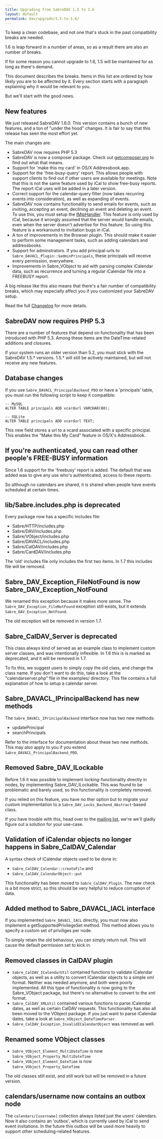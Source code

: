 ```yaml
---
title: Upgrading from SabreDAV 1.5 to 1.6
layout: default
permalink: dav/upgrade/1.5-to-1.6/
---
```


To keep a clean codebase, and not one that's stuck in the past compatbility
breaks are needed.

1.6 is leap forward in a number of areas, so as a result there are also an
number of breaks.

If for some reason you cannot upgrade to 1.6, 1.5 will be maintained for as
long as there's demand.

This document describes the breaks. Items in this list are ordered by how
likely you are to be affected by it. Every section starts with a paragraph
explaining why it would be relevant to you.

But we'll start with the good news.

New features
------------

We just released SabreDAV 1.6.0. This version contains a bunch of new
features, and a ton of "under the hood" changes. It is fair to say that this
release has seen the most effort yet.

The main changes are:

* SabreDAV now requires PHP 5.3
* SabreDAV is now a composer package. Check out [getcomposer.org][1] to find
  out what that means.
* Support for 'make this my card' in OS/X Addressbook.app.
* Support for the 'free-busy-query' report. This allows people with support
  clients to find out if other users are available for meetings. Note that
  this is not the same feature used by iCal to show free-busy reports. The
  report iCal uses will be added in a later version.
* Correct support for the calendar-query filter (now takes recurring events
  into consideration), as well as expanding of events.
* SabreDAV now contains functionality to send emails for events, such as
  inviting, accepting an event, declining an event and deleting an event. To
  use this, you must setup the [IMipHandler](/dav/imiphandler). This feature
  is only used by iCal, because it wrongly assumed that the server would
  handle emails, even when the server doesn't advertise for this feature. So
  using this feature is a workaround to invitation bugs in iCal.
* A ton of improvements in the Browser plugin. This should make it easier to
  perform some management tasks, such as adding calendars and addressbooks.
* Support for adminstrators. If you add principal-urls to
  `Sabre_DAVACL_Plugin::$adminPrincipals`, these principals will receive every
  permission, everywhere.
* Improvements in Sabre_VObject to aid with parsing complex iCalendar data,
  such as recurrence and turning a regular iCalendar file into a FREEBUSY
  report.

A big release like this also means that there's a fair number of compatibility
breaks, which may especially affect you if you customized your SabreDAV setup.

Read the full [Changelog][2] for more details.


SabreDAV now requires PHP 5.3
-----------------------------

There are a number of features that depend on functionality that has been
introduced with PHP 5.3. Among these items are the DateTime-related additions
and closures.

If your system runs an older version than 5.2, you must stick with the SabreDAV
1.5.* versions. 1.5.* will still be actively maintained, but will not receive 
any new features.


Database changes
----------------

If you use `Sabre_DAVACL_PrincipalBackend_PDO` or have a 'principals' table,
you must run the following script to keep it compatible:

    -- MySQL
    ALTER TABLE principals ADD vcardurl VARCHAR(80);

    -- SQLite
    ALTER TABLE principals ADD vcardurl TEXT;

This new field stores a url to a vcard associated with a specific principal.
This enables the "Make this My Card" feature in OS/X's Addressbook.


If you're authenticated, you can read other people\'s FREE-BUSY information
---------------------------------------------------------------------------

Since 1.6 support for the 'freebusy' report is added. The default that was
added was to give any use who's authenticated, access to these reports.

So although no calendars are shared, it is shared when people have events
scheduled at certain times.


lib/Sabre.includes.php is deprecated
------------------------------------

Every package now has a specific includes file:

* Sabre/HTTP/includes.php
* Sabre/DAV/includes.php
* Sabre/VObject/includes.php
* Sabre/DAVACL/includes.php
* Sabre/CalDAV/includes.php
* Sabre/CardDAV/includes.php

The 'old' includes file only includes the first two items. In 1.7 this includes
file will be removed.


Sabre_DAV_Exception_FileNotFound is now Sabre_DAV_Exception_NotFound
--------------------------------------------------------------------

We renamed this exception because it makes more sense.
The `Sabre_DAV_Exception_FileNotFound` exception still exists, but
it extends `Sabre_DAV_Exception_NotFound`.

The old exception will be removed in version 1.7.


Sabre_CalDAV_Server is deprecated
---------------------------------

This class always kind of served as an example class to implement custom server
classes, and was intentionally inflexible. In 1.6 this is is marked as
deprecated, and it will be removed in 1.7.

To fix this, we suggest users to simply copy the old class, and change the
class name. If you don't want to do this, take a look at the
"calendarserver.php" file in the examples/ directory. This file contains a
full explanation of how to setup a calendar server.  


Sabre_DAVACL_IPrincipalBackend has new methods
----------------------------------------------

The `Sabre_DAVACL_IPrincipalBackend` interface now has two new methods:

* updatePrincipal
* searchPrincipals

Refer to the interface for documentation about these two new methods. This may
also apply to you if you extend `Sabre_DAVACL_PrincipalBackend_PDO`.


Removed Sabre_DAV_ILockable
---------------------------

Before 1.6 it was possible to implement locking-functionality directly in
nodes, by implementing Sabre_DAV_ILockable. This was found to be problematic
and barely used, so this functionality is completely removed.

If you relied on this feature, you have no ther option but to migrate your
custom implementation to a `Sabre_DAV_Locks_Backend_Abstract`-based class.

If you have trouble with this, head over to the [mailing list][3], we're we'll
gladly figure out a solution for your use-case.


Validation of iCalendar objects no longer happens in Sabre_CalDAV_Calendar
--------------------------------------------------------------------------

A syntax check of iCalendar objects used to be done in:

* `Sabre_CalDAV_Calendar::createFile` and
* `Sabre_CalDAV_CalendarObject::put` 

This functionality has been moved to `Sabre_CalDAV_Plugin`. The new check is a
bit more strict, so this should be very helpful to reduce corruption of data.


Added method to Sabre_DAVACL_IACL interface
-------------------------------------------

If you implemented `Sabre_DAVACL_IACL` directly, you must now also implement a
getSupportedPrivilegeSet method. This method allows you to specify a custom set
of priviliges per node.

To simply retain the old behaviour, you can simply return null. This will cause
the default permission set to kick in.


Removed classes in CalDAV plugin
--------------------------------

* `Sabre_CalDAV_ICalendarUtil` contained functions to validate iCalendar
  objects, as well as a utility to convert iCalendar objects to a simple xml
  format. Neither was needed anymore, and both were poorly implemented. All
  this type of functionality is now going to the Sabre_VObject package, but
  there's no alternative to convert to the xml format.
* `Sabre_CalDAV_XMLUtil` contained various functions to parse iCalendar dates,
  as well as certain CalDAV requests. This functionality has also all been
  moved to the VObject package. If you just want to parse iCalendar dates,
  take a look at `Sabre_VObject_DateTimeParser`.
* `Sabre_CalDAV_Exception_InvalidICalendarObject` was removed as well.


Renamed some VObject classes
----------------------------

  * `Sabre_VObject_Element_MultiDateTime` is now `Sabre_VObject_Property_MultiDateTime`
  * `Sabre_VObject_Element_DateTime` is now `Sabre_VObject_Property_DateTime`

The old classes still exist, and still work but will be removed in a future version.


calendars/username now contains an outbox node
----------------------------------------------

The `calendars/[username]` collection always listed just the users' calendars.
Now it also contains an 'outbox', which is currently used by iCal to send event
invitations. In the future this outbox will be used more heavily to support
other scheduling-related features.

[1]: https://getcomposer.org/ 
[2]: https://github.com/sabre-io/dav/blob/1.6.0/ChangeLog
[3]: https://groups.google.com/group/sabredav-discuss

